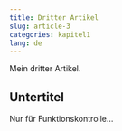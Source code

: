 ```yaml
---
title: Dritter Artikel
slug: article-3
categories: kapitel1
lang: de
---
```


Mein dritter Artikel.

## Untertitel

Nur für Funktionskontrolle...
